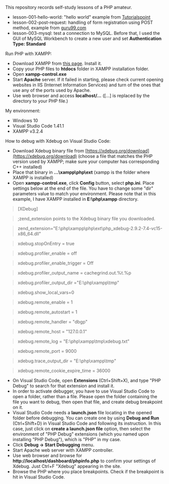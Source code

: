This repository records self-study lessons of a PHP amateur.

* lesson-001-hello-world: "hello world" example from [Tutorialspoint](https://www.tutorialspoint.com/php/php_introduction.htm)
* lesson-002-post-request: handling of form registration using POST method, example from [guru99.com](https://www.guru99.com/php-forms-handling.html)
* lesson-003-mysql: test a connection to MySQL. Before that, I used the GUI of MySQL Workbench to create a new user and set __Authentication Type: Standard__   

Run PHP with XAMPP:

* Download XAMPP from [this page](https://www.apachefriends.org/index.html). Install it.
* Copy your PHP files to __htdocs__ folder in XAMPP installation folder.
* Open __xampp-control.exe__
* Start __Apache__ server. If it failed in starting, please check current opening websites in IIS (Internet Information Services) and turn of the ones that use any of the ports used by Apache.
* Use web browser and access __localhost/...__ ([...] is replaced by the directory to your PHP file.)

My environment:

* Windows 10
* Visual Studio Code 1.41.1
* XAMPP v3.2.4

How to debug with Xdebug on Visual Studio Code:

* Download Xdebug binary file from [https://xdebug.org/download](https://xdebug.org/download) (choose a file that matches the PHP version used by XAMPP; make sure your computer has corresponding C++ installed)
* Place that binary in __...\xampp\php\ext__ (xampp is the folder where XAMPP is installed)
* Open __xampp-control.exe__, click __Config__ button, select __php.ini__. Place settings below at the end of the file. You have to change some "dir" parameters value to match your environment. Please note that in this example, I have XAMPP installed in __E:\php\xampp__ directory.

>[XDebug]

>;zend_extension points to the Xdebug binary file you downloaded.

>zend_extension="E:\php\xampp\php\ext\php_xdebug-2.9.2-7.4-vc15-x86_64.dll"

>xdebug.stopOnEntry = true

>xdebug.profiler_enable = off

>xdebug.profiler_enable_trigger = Off

>xdebug.profiler_output_name = cachegrind.out.%t.%p

>xdebug.profiler_output_dir ="E:\php\xampp\tmp"

>xdebug.show_local_vars=0

>xdebug.remote_enable = 1

>xdebug.remote_autostart = 1

>xdebug.remote_handler = "dbgp"

>xdebug.remote_host = "127.0.0.1"

>xdebug.remote_log = "E:\php\xampp\tmp\xdebug.txt"

>xdebug.remote_port = 9000

>xdebug.trace_output_dir = "E:\php\xampp\tmp"

>xdebug.remote_cookie_expire_time = 36000

* On Visual Studio Code, open __Extensions__ (Ctrl+Shift+X), and type "PHP Debug" to search for that extension and install it.
* In order to activate debugger, you have to use Visual Studio Code to open a folder, rather than a file. Please open the folder containing the file you want to debug, then open that file, and create debug breakpoint on it.
* Visual Studio Code needs a __launch.json__ file locating in the opened folder before debugging. You can create one by using __Debug and Run__ (Ctrl+Shift+D) in Visual Studio Code and following its instruction. In this case, just click on __create a launch.json file__ option, then select the environment of "PHP Debug" extensions (which you named upon installing "PHP Debug"), which is "PHP" in my case.  
* Click __Debug -> Start Debugging__ menu.
* Start Apache web server with XAMPP controller.
* Use web browser and browse for __http://localhost/dashboard/phpinfo.php__ to confirm your settings of Xdebug. Just Ctrl+F "Xdebug" appearing in the site.
* Browse the PHP where you place breakpoints. Check if the breakpoint is hit in Visual Studio Code.  
